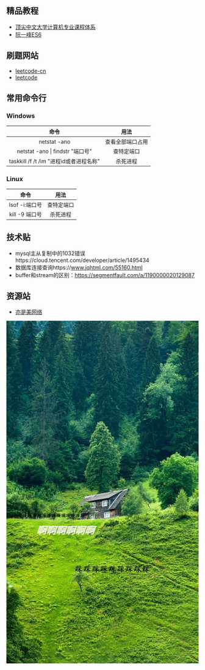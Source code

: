
## 精品教程
- [顶尖中文大学计算机专业课程体系](https://study.163.com/curricula/cs.htm) 
- [阮一峰ES6](http://es6.ruanyifeng.com/)
## 刷题网站
- [leetcode-cn](https://leetcode-cn.com)  
- [leetcode](https://leetcode.com)

## 常用命令行
### Windows
| 命令 | 用法 |
| :-----: | :----: |
| netstat -ano | 查看全部端口占用 |
| netstat -ano \| findstr "端口号" | 查特定端口 |
| taskkill /f /t /im "进程id或者进程名称" | 杀死进程 |
### Linux
| 命令 | 用法 |
| :-----: | :----: |
| lsof -i:端口号 | 查特定端口 |
| kill -9 端口号 | 杀死进程 |

## 技术贴
- mysql主从复制中的1032错误https://cloud.tencent.com/developer/article/1495434  
- 数据库连接查询https://www.jqhtml.com/55160.html  
- buffer和stream的区别：https://segmentfault.com/a/1190000020129087

## 资源站
- [亦是美网络](http://www.yishimei.cn/)


![图片](https://raw.githubusercontent.com/li-ty/Note/master/image/0.jpg)
